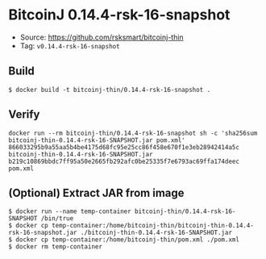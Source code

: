 # BitcoinJ 0.14.4-rsk-16-snapshot

* Source: https://github.com/rsksmart/bitcoinj-thin
* Tag: `v0.14.4-rsk-16-snapshot`

## Build

```
$ docker build -t bitcoinj-thin/0.14.4-rsk-16-snapshot .
```

## Verify

```
docker run --rm bitcoinj-thin/0.14.4-rsk-16-snapshot sh -c 'sha256sum bitcoinj-thin-0.14.4-rsk-16-SNAPSHOT.jar pom.xml'
866033295b9a55aa5b4be4175d68fc95e25cc86f458e670f1e3eb28942414a5c  bitcoinj-thin-0.14.4-rsk-16-SNAPSHOT.jar
b219c10869bbdc7ff95a50e2665fb292afc0be25335f7e6793ac69ffa174deec  pom.xml

```

## (Optional) Extract JAR from image

```
$ docker run --name temp-container bitcoinj-thin/0.14.4-rsk-16-SNAPSHOT /bin/true
$ docker cp temp-container:/home/bitcoinj-thin/bitcoinj-thin-0.14.4-rsk-16-snapshot.jar ./bitcoinj-thin-0.14.4-rsk-16-SNAPSHOT.jar
$ docker cp temp-container:/home/bitcoinj-thin/pom.xml ./pom.xml
$ docker rm temp-container
```

